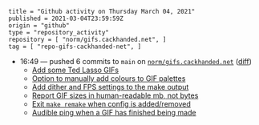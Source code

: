 ```
title = "Github activity on Thursday March 04, 2021"
published = 2021-03-04T23:59:59Z
origin = "github"
type = "repository_activity"
repository = [ "norm/gifs.cackhanded.net", ]
tag = [ "repo-gifs-cackhanded-net", ]
```

* 16:49 — pushed 6 commits to `main` on [`norm/gifs.cackhanded.net`](https://github.com/norm/gifs.cackhanded.net) ([diff](https://github.com/norm/gifs.cackhanded.net/compare/d53f9cf8a04423edb2db2776fed3cc0ca4133c9a..c1b5ce8ba1c87f6d668e47a0572e6baef4edeaf2))
  * [Add some Ted Lasso GIFs](https://github.com/norm/gifs.cackhanded.net/commit/71de402f2dd1fbc36fcc5e6156b2946917161226)
  * [Option to manually add colours to GIF palettes](https://github.com/norm/gifs.cackhanded.net/commit/7553ecc813c30a90bf4e274b772c3fe2dc3af76c)
  * [Add dither and FPS settings to the make output](https://github.com/norm/gifs.cackhanded.net/commit/00d54cd02793f79e86ecadb8004aea23dd99a3fc)
  * [Report GIF sizes in human-readable mb, not bytes](https://github.com/norm/gifs.cackhanded.net/commit/71c22f975a634bf9cf2eb479cd21370a5d0e8b02)
  * [Exit `make remake` when config is added/removed](https://github.com/norm/gifs.cackhanded.net/commit/edd30835eab08244e06f31ca5b3c89ffe05cc878)
  * [Audible ping when a GIF has finished being made](https://github.com/norm/gifs.cackhanded.net/commit/c1b5ce8ba1c87f6d668e47a0572e6baef4edeaf2)
